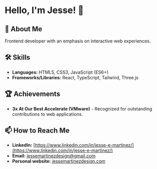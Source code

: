 # Hello, I'm Jesse! 👋

## 🚀 About Me
Frontend developer with an emphasis on interactive web experiences.

## 🛠️ Skills
- **Languages:** HTML5, CSS3, JavaScript (ES6+)
- **Frameworks/Libraries:** React, TypeScript, Tailwind, Three.js

## 🏆 Achievements
- **3x At Our Best Accelerate (VMware)** - Recognized for outstanding contributions to web applications.

## 📫 How to Reach Me
- **LinkedIn:** [https://www.linkedin.com/in/jesse-e-martinez/](https://www.linkedin.com/in/jesse-e-martinez/)
- **Email:** [jessemartinezdesign@gmail.com](mailto:jessemartinezdesign@gmail.com)
- **Personal website:** [jessemartinezdesign.com](https://jessemartinezdesign.com/)
